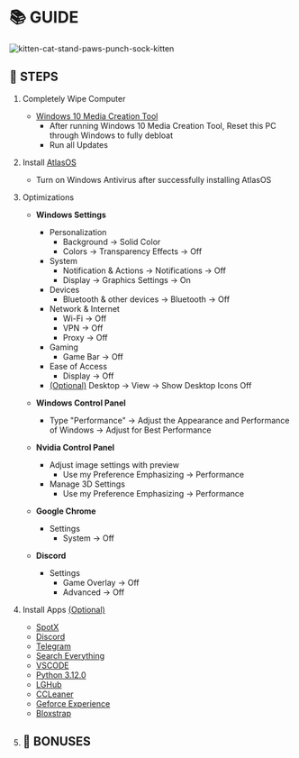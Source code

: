 # 📚 **GUIDE**

![kitten-cat-stand-paws-punch-sock-kitten](https://github.com/user-attachments/assets/2f78bfb7-2912-4165-9a4e-be6ec3ee9437)

## 👣 **STEPS**

1. Completely Wipe Computer
   - [Windows 10 Media Creation Tool](https://www.microsoft.com/en-us/software-download/windows10)
      - After running Windows 10 Media Creation Tool, Reset this PC through Windows to fully debloat
      - Run all Updates
        
2. Install [AtlasOS](https://atlasos.net/)
   - Turn on Windows Antivirus after successfully installing AtlasOS
     
3. Optimizations
   - **Windows Settings**
      - Personalization
           - Background → Solid Color
           - Colors → Transparency Effects → Off
      - System
           - Notification & Actions → Notifications → Off
           - Display → Graphics Settings → On
      - Devices
           - Bluetooth & other devices → Bluetooth → Off
      - Network & Internet
           - Wi-Fi → Off
           - VPN → Off
           - Proxy → Off
      - Gaming
           - Game Bar → Off
      - Ease of Access
           - Display → Off
      - <ins>(Optional)</ins> Desktop → View → Show Desktop Icons Off
        
   - **Windows Control Panel**
      - Type "Performance" → Adjust the Appearance and Performance of Windows → Adjust for Best Performance
        
   - **Nvidia Control Panel**
      - Adjust image settings with preview
           - Use my Preference Emphasizing → Performance
      - Manage 3D Settings
           - Use my Preference Emphasizing → Performance
             
   - **Google Chrome**
      - Settings
           - System → Off
        
   - **Discord**
      - Settings
           - Game Overlay → Off
           - Advanced → Off
        
4. Install Apps <ins>(Optional)</ins>
   - [SpotX](https://github.com/SpotX-Official/SpotX)
   - [Discord](https://discord.com/)
   - [Telegram](https://telegram.org/)
   - [Search Everything](https://www.voidtools.com/downloads/)
   - [VSCODE](https://code.visualstudio.com/)
   - [Python 3.12.0](https://www.python.org/downloads/release/python-3120/)
   - [LGHub](https://www.logitechg.com/en-us/innovation/g-hub.html?srsltid=AfmBOor-0aslBw0nkoQl78XDfQgVEu3lrMrEnGTjPAN0Nw2Hiff5dAJ0)
   - [CCLeaner](https://www.ccleaner.com/ccleaner/download)
   - [Geforce Experience](https://www.nvidia.com/en-us/geforce/geforce-experience/download/)
   - [Bloxstrap](https://bloxstrap.org/)

5. 🎁 **BONUSES**
   -
